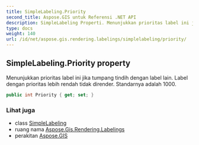 ```yaml
---
title: SimpleLabeling.Priority
second_title: Aspose.GIS untuk Referensi .NET API
description: SimpleLabeling Properti. Menunjukkan prioritas label ini jika tumpang tindih dengan label lain. Label dengan prioritas lebih rendah tidak dirender. Standarnya adalah 1000.
type: docs
weight: 140
url: /id/net/aspose.gis.rendering.labelings/simplelabeling/priority/
---
```

## SimpleLabeling.Priority property

Menunjukkan prioritas label ini jika tumpang tindih dengan label lain. Label dengan prioritas lebih rendah tidak dirender. Standarnya adalah 1000.

```csharp
public int Priority { get; set; }
```

### Lihat juga

* class [SimpleLabeling](../)
* ruang nama [Aspose.Gis.Rendering.Labelings](../../simplelabeling/)
* perakitan [Aspose.GIS](../../../)


